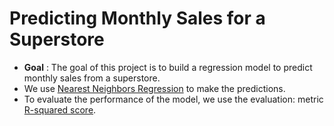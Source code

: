 # Predicting Monthly Sales for a Superstore
- <b>Goal</b> : The goal of this project is to build a regression model to predict monthly sales from a superstore.
- We use [Nearest Neighbors Regression](https://scikit-learn.org/stable/modules/generated/sklearn.neighbors.KNeighborsRegressor.html) to make the predictions.
- To evaluate the performance of the model, we use the evaluation: metric [R-squared score](https://scikit-learn.org/stable/modules/generated/sklearn.metrics.r2_score.html). 

